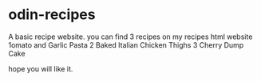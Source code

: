 # odin-recipes
A basic recipe website.
you can find 3 recipes on my recipes html website
1omato and Garlic Pasta
2 Baked Italian Chicken Thighs
3 Cherry Dump Cake

hope you will like it.
